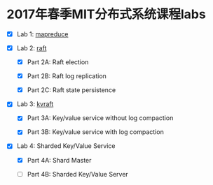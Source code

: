 # 2017年春季MIT分布式系统课程labs

- [x] Lab 1: [mapreduce](src/mapreduce)

- [x] Lab 2: [raft](src/raft)

     - [x] Part 2A: Raft election

     - [x] Part 2B: Raft log replication

     - [x] Part 2C: Raft state persistence

- [x] Lab 3: [kvraft](src/kvraft)

     - [x] Part 3A: Key/value service without log compaction

     - [x] Part 3B: Key/value service with log compaction

- [x] Lab 4: Sharded Key/Value Service

     - [x] Part 4A: Shard Master

     - [ ] Part 4B: Sharded Key/Value Server


